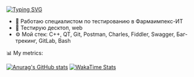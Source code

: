 [![Typing SVG](https://readme-typing-svg.demolab.com?font=Fira+Code&pause=1000&width=435&lines=VK%3A+vk.com%2Fmaximq;WakaTime%3A+wakatime.com%2F%40maximq;TG%3A+t.me%2Fmaximq0)](https://git.io/typing-svg)
- 🏢 Работаю специалистом по тестированию в Фармаимпекс-ИТ
- 🔭 Тестирую десктоп, web
- ⚙️ Мой стек: C++, QT, Git, Postman, Charles, Fiddler, Swagger, Баг-трекинг, GitLab, Bash

📊 My metrics:

[![Anurag's GitHub stats](https://github-readme-stats.vercel.app/api?username=maximq&theme=tokyonight&show_icons=true)](https://github.com/anuraghazra/github-readme-stats)
[![WakaTime Stats](https://github-readme-stats.vercel.app/api/wakatime?username=maximq&show_icons=true&theme=tokyonight&langs_count=5)](https://github.com/anuraghazra/github-readme-stats)
<!--
**maximq/maximq** is a ✨ _special_ ✨ repository because its `README.md` (this file) appears on your GitHub profile.

Here are some ideas to get you started:

- 🔭 I’m currently working on ...
- 🌱 I’m currently learning ...
- 👯 I’m looking to collaborate on ...
- 🤔 I’m looking for help with ...
- 💬 Ask me about ...
- 📫 How to reach me: ...
- 😄 Pronouns: ...
- ⚡ Fun fact: ...
-->
